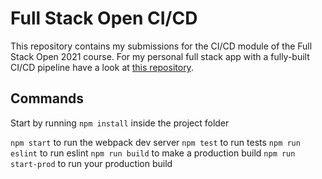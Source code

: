 # Full Stack Open CI/CD

This repository contains my submissions for the CI/CD module of the Full Stack Open 2021 course. For my personal full stack app with a fully-built CI/CD pipeline have a look at [this repository](https://github.com/lsDantas/Full-Stack-Open-Part-11). 

## Commands

Start by running `npm install` inside the project folder

`npm start` to run the webpack dev server
`npm test` to run tests
`npm run eslint` to run eslint
`npm run build` to make a production build
`npm run start-prod` to run your production build
